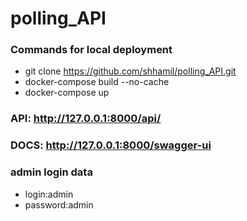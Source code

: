 # polling_API
### Commands for local deployment
- git clone https://github.com/shhamil/polling_API.git
- docker-compose build --no-cache
- docker-compose up

### API: http://127.0.0.1:8000/api/
### DOCS: http://127.0.0.1:8000/swagger-ui

### admin login data
- login:admin
- password:admin

